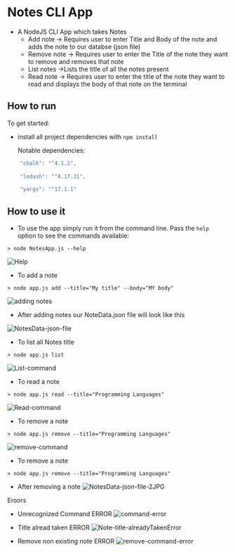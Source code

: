 # Notes CLI App
* A NodeJS CLI App which takes Notes  
  *  Add note -> Requires user to enter Title and Body of the note and adds the note to our databse (json file)
  *  Remove note -> Requires user to enter the Title of the note they want to remove and removes that note
  *  List notes ->Lists the title of all the notes present
  *  Read note -> Requires user to enter the title of the note they want to read and displays the body of that note on the terminal


## How to run

To get started:

* install all project dependencies with ` npm install `

  Notable dependencies:
```js
    "chalk": "^4.1.2",
    
    "lodash": "^4.17.21",
    
    "yargs": "^17.1.1"
```

## How to use it

* To use the app simply run it from the command line. Pass the `help` option to see the commands available:
```
> node NotesApp.js --help
```
![Help](https://user-images.githubusercontent.com/51323586/131673892-9dd11af8-c776-4ee3-ab83-5755b4e56845.JPG)

* To add a note
```
> node app.js add --title="My title" --body="MY body"
```
![adding notes](https://user-images.githubusercontent.com/51323586/131674079-30f40f74-95a9-4f2d-995d-f07cbe98f02f.JPG)

* After adding notes our NoteData.json file will look like this

![NotesData-json-file](https://user-images.githubusercontent.com/51323586/131674359-1bbd9d50-f13d-4988-94b1-aa3a668a90a8.JPG)

* To list all Notes title
```
> node app.js list
```
![List-command](https://user-images.githubusercontent.com/51323586/131674894-d4427078-aeb6-4415-981c-cd973f59e67f.JPG)

* To read a note
```
> node app.js read --title="Programming Languages"
```
![Read-command](https://user-images.githubusercontent.com/51323586/131675242-02fffccb-9e07-4e24-97f6-4139106dda15.JPG)

* To remove a note
```
> node app.js remove --title="Programming Languages"
```
![remove-command](https://user-images.githubusercontent.com/51323586/131675966-13fb1717-8d05-44a6-b2f1-afb17e155454.JPG)

* To remove a note
```
> node app.js remove --title="Programming Languages"
```

 * After removing a note
![NotesData-json-file-2JPG](https://user-images.githubusercontent.com/51323586/131676410-c3d67c24-6ea6-401e-afd9-e873b338152c.JPG)

Eroors
* Unrecognized Command ERROR
![command-error](https://user-images.githubusercontent.com/51323586/131676607-8bc99596-3107-4a2f-95a2-c493e4d84bc2.JPG)

* Title alread taken ERROR
![Note-title-alreadyTakenError](https://user-images.githubusercontent.com/51323586/131676728-010198d1-8ce0-40c8-b4d8-d6954156e1eb.JPG)

* Remove non existing note ERROR
![remove-command-error](https://user-images.githubusercontent.com/51323586/131676778-db46f474-3412-438c-a1e0-dd937e763bcd.JPG)

